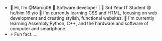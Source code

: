 - 👋 Hi, I’m @Marcu08
🎯 Software developer | 🤖 3rd Year IT Student
😄 he/him 16 y/o
🔭 I'm currently learning CSS and HTML, focusing on web development and creating stylish, functional websites.
🌱 I'm currently learning Assembly,Python, C++, and the hardware and software of computer and smartphone.
- ⚡ Fun fact: ...

<!---
Marcu08/Marcu08 is a ✨ special ✨ repository because its `README.md` (this file) appears on your GitHub profile.
You can click the Preview link to take a look at your changes.
--->
